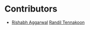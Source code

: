 # Contributors
	
* [Rishabh Aggarwal](https://github.com/altruistcoder)
[Randil Tennakoon](https://github.com/randiltennakoon)
